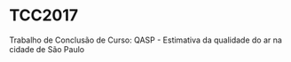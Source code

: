 # TCC2017
Trabalho de Conclusão de Curso: QASP - Estimativa da qualidade do ar na cidade de São Paulo
